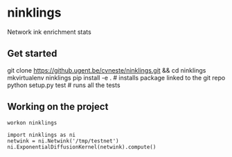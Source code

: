 # ninklings
Network ink enrichment stats

## Get started

   git clone https://github.ugent.be/cvneste/ninklings.git && cd ninklings
   mkvirtualenv ninklings
   pip install -e .     # installs package linked to the git repo
   python setup.py test # runs all the tests

## Working on the project
`workon ninklings`

	import ninklings as ni
	netwink = ni.Netwink('/tmp/testnet')
	ni.ExponentialDiffusionKernel(netwink).compute()
   